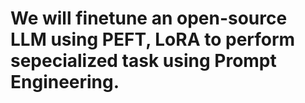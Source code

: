 # We will finetune an open-source LLM using PEFT, LoRA to perform sepecialized task using Prompt Engineering.
